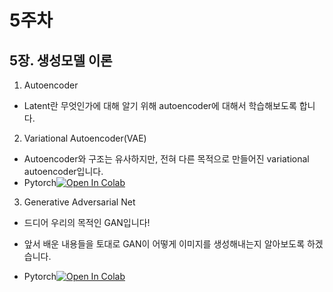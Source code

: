 # 5주차

## 5장. 생성모델 이론

1. Autoencoder

- Latent란 무엇인가에 대해 알기 위해 autoencoder에 대해서 학습해보도록 합니다. 

2. Variational Autoencoder(VAE)

- Autoencoder와 구조는 유사하지만, 전혀 다른 목적으로 만들어진 variational autoencoder입니다.
- Pytorch[![Open In Colab](https://colab.research.google.com/assets/colab-badge.svg)](https://colab.research.google.com/drive/1DBCWzVFqQ-uPY6r7MQfngrNWxl7a1BFh?usp=sharing)

3. Generative Adversarial Net

- 드디어 우리의 목적인 GAN입니다!
- 앞서 배운 내용들을 토대로 GAN이 어떻게 이미지를 생성해내는지 알아보도록 하겠습니다.

- Pytorch[![Open In Colab](https://colab.research.google.com/assets/colab-badge.svg)](https://colab.research.google.com/drive/1aYxmv7_cOhot27v1d5MjHZDa00LtnW06?usp=sharing)
